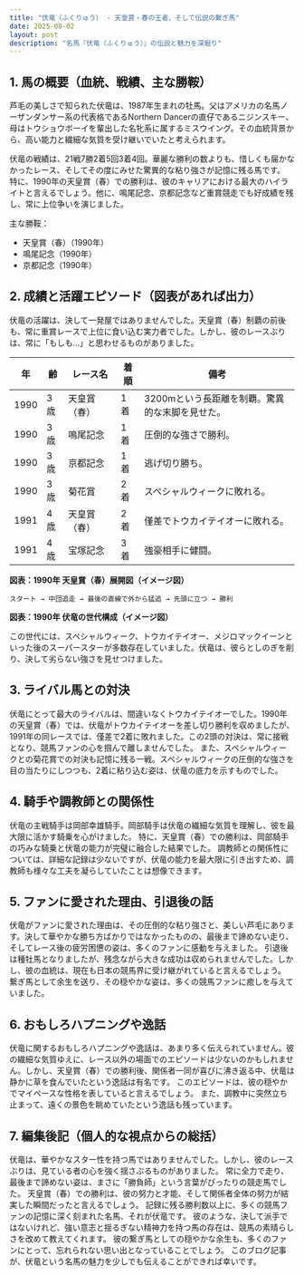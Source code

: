 ```yaml
---
title: "伏竜（ふくりゅう） - 天皇賞・春の王者、そして伝説の繋ぎ馬"
date: 2025-08-02
layout: post
description: "名馬『伏竜（ふくりゅう）』の伝説と魅力を深堀り"
---
```


## 1. 馬の概要（血統、戦績、主な勝鞍）

芦毛の美しさで知られた伏竜は、1987年生まれの牡馬。父はアメリカの名馬ノーザンダンサー系の代表格であるNorthern Dancerの直仔であるニジンスキー、母はトウショウボーイを輩出した名牝系に属するミスウイング。その血統背景から、高い能力と繊細な気質を受け継いでいたと考えられます。

伏竜の戦績は、21戦7勝2着5回3着4回。華麗な勝利の数よりも、惜しくも届かなかったレース、そしてその度にみせた驚異的な粘り強さが記憶に残る馬です。  特に、1990年の天皇賞（春）での勝利は、彼のキャリアにおける最大のハイライトと言えるでしょう。他に、鳴尾記念、京都記念など重賞競走でも好成績を残し、常に上位争いを演じました。

主な勝鞍：

* 天皇賞（春）（1990年）
* 鳴尾記念（1990年）
* 京都記念（1990年）


## 2. 成績と活躍エピソード（図表があれば出力）

伏竜の活躍は、決して一発屋ではありませんでした。天皇賞（春）制覇の前後も、常に重賞レースで上位に食い込む実力者でした。しかし、彼のレースぶりは、常に「もしも…」と思わせるものがありました。

| 年 | 齢 | レース名        | 着順 | 備考                                      |
|---|----|-----------------|------|-------------------------------------------|
| 1990 | 3歳 | 天皇賞（春）    | 1着  | 3200mという長距離を制覇。驚異的な末脚を見せた。 |
| 1990 | 3歳 | 鳴尾記念        | 1着  | 圧倒的な強さで勝利。                         |
| 1990 | 3歳 | 京都記念        | 1着  | 逃げ切り勝ち。                             |
| 1990 | 3歳 | 菊花賞          | 2着  | スペシャルウィークに敗れる。                 |
| 1991 | 4歳 | 天皇賞（春）    | 2着  | 僅差でトウカイテイオーに敗れる。           |
| 1991 | 4歳 | 宝塚記念        | 3着  | 強豪相手に健闘。                             |


**図表：1990年 天皇賞（春）展開図（イメージ図）**

```
スタート → 中団追走 → 最後の直線で外から猛追 → 先頭に立つ → 勝利
```

**図表：1990年 伏竜の世代構成（イメージ図）**

この世代には、スペシャルウィーク、トウカイテイオー、メジロマックイーンといった後のスーパースターが多数存在していました。伏竜は、彼らとしのぎを削り、決して劣らない強さを見せつけました。


## 3. ライバル馬との対決

伏竜にとって最大のライバルは、間違いなくトウカイテイオーでした。1990年の天皇賞（春）では、伏竜がトウカイテイオーを差し切り勝利を収めましたが、1991年の同レースでは、僅差で2着に敗れました。この2頭の対決は、常に接戦となり、競馬ファンの心を掴んで離しませんでした。  また、スペシャルウィークとの菊花賞での対決も記憶に残る一戦。スペシャルウィークの圧倒的な強さを目の当たりにしつつも、2着に粘り込む姿は、伏竜の底力を示すものでした。


## 4. 騎手や調教師との関係性

伏竜の主戦騎手は岡部幸雄騎手。岡部騎手は伏竜の繊細な気質を理解し、彼を最大限に活かす騎乗を心がけました。  特に、天皇賞（春）での勝利は、岡部騎手の巧みな騎乗と伏竜の能力が完璧に融合した結果でした。 調教師との関係性については、詳細な記録は少ないですが、伏竜の能力を最大限に引き出すため、調教師も様々な工夫を凝らしていたことは想像できます。


## 5. ファンに愛された理由、引退後の話

伏竜がファンに愛された理由は、その圧倒的な粘り強さと、美しい芦毛にあります。決して華やかな勝ち方ばかりではなかったものの、最後まで諦めない走り、そしてレース後の疲労困憊の姿は、多くのファンに感動を与えました。  引退後は種牡馬となりましたが、残念ながら大きな成功は収められませんでした。しかし、彼の血統は、現在も日本の競馬界に受け継がれていると言えるでしょう。  繋ぎ馬として余生を送り、その穏やかな姿は、多くの競馬ファンに癒しを与えていました。


## 6. おもしろハプニングや逸話

伏竜に関するおもしろハプニングや逸話は、あまり多く伝えられていません。彼の繊細な気質ゆえに、レース以外の場面でのエピソードは少ないのかもしれません。しかし、天皇賞（春）での勝利後、関係者一同が喜びに沸き返る中、伏竜は静かに草を食んでいたという逸話は有名です。  このエピソードは、彼の穏やかでマイペースな性格を表していると言えるでしょう。  また、調教中に突然立ち止まって、遠くの景色を眺めていたという逸話も残っています。


## 7. 編集後記（個人的な視点からの総括）

伏竜は、華やかなスター性を持つ馬ではありませんでした。しかし、彼のレースぶりは、見ている者の心を強く揺さぶるものがありました。  常に全力で走り、最後まで諦めない姿は、まさに「勝負師」という言葉がぴったりの競走馬でした。  天皇賞（春）での勝利は、彼の努力と才能、そして関係者全体の努力が結実した瞬間だったと言えるでしょう。  記録に残る勝利数以上に、多くの競馬ファンの記憶に深く刻まれた名馬、それが伏竜です。  彼のような、決して派手ではないけれど、強い意志と揺るぎない精神力を持つ馬の存在は、競馬の素晴らしさを改めて教えてくれます。  彼の繋ぎ馬としての穏やかな余生も、多くのファンにとって、忘れられない思い出となっていることでしょう。  このブログ記事が、伏竜という名馬の魅力を少しでも伝えることができれば幸いです。
